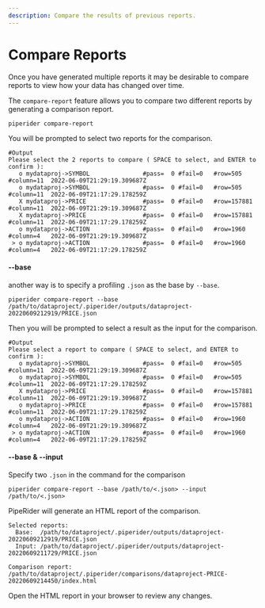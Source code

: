 ```yaml
---
description: Compare the results of previous reports.
---
```


# Compare Reports

Once you have generated multiple reports it may be desirable to compare reports to view how your data has changed over time.

The `compare-report` feature allows you to compare two different reports by generating a comparison report.

```
piperider compare-report
```

You will be prompted to select two reports for the comparison.

```
#Output
Please select the 2 reports to compare ( SPACE to select, and ENTER to confirm ):
   o mydataproj->SYMBOL               #pass=  0 #fail=0   #row=505      #column=11  2022-06-09T21:29:19.309687Z
   o mydataproj->SYMBOL               #pass=  0 #fail=0   #row=505      #column=11  2022-06-09T21:17:29.178259Z
   X mydataproj->PRICE                #pass=  0 #fail=0   #row=157881   #column=11  2022-06-09T21:29:19.309687Z
   X mydataproj->PRICE                #pass=  0 #fail=0   #row=157881   #column=11  2022-06-09T21:17:29.178259Z
   o mydataproj->ACTION               #pass=  0 #fail=0   #row=1960     #column=4   2022-06-09T21:29:19.309687Z
 > o mydataproj->ACTION               #pass=  0 #fail=0   #row=1960     #column=4   2022-06-09T21:17:29.178259Z
```

#### --base

another way is to specify a profiling `.json` as the base by `--base`.

```
piperider compare-report --base /path/to/dataproject/.piperider/outputs/dataproject-20220609212919/PRICE.json
```

Then you will be prompted to select a result as the input for the comparison.

```
#Output
Please select a report to compare ( SPACE to select, and ENTER to confirm ):
   o mydataproj->SYMBOL               #pass=  0 #fail=0   #row=505      #column=11  2022-06-09T21:29:19.309687Z
   o mydataproj->SYMBOL               #pass=  0 #fail=0   #row=505      #column=11  2022-06-09T21:17:29.178259Z
   X mydataproj->PRICE                #pass=  0 #fail=0   #row=157881   #column=11  2022-06-09T21:29:19.309687Z
   o mydataproj->PRICE                #pass=  0 #fail=0   #row=157881   #column=11  2022-06-09T21:17:29.178259Z
   o mydataproj->ACTION               #pass=  0 #fail=0   #row=1960     #column=4   2022-06-09T21:29:19.309687Z
 > o mydataproj->ACTION               #pass=  0 #fail=0   #row=1960     #column=4   2022-06-09T21:17:29.178259Z
```

#### --base & --input

Specify two `.json` in the command for the comparison

```shell
piperider compare-report --base /path/to/<.json> --input /path/to/<.json>
```

PipeRider will generate an HTML report of the comparison.

```
Selected reports:
  Base:  /path/to/dataproject/.piperider/outputs/dataproject-20220609212919/PRICE.json
  Input: /path/to/dataproject/.piperider/outputs/dataproject-20220609211729/PRICE.json

Comparison report: /path/to/dataproject/.piperider/comparisons/dataproject-PRICE-20220609214450/index.html
```

Open the HTML report in your browser to review any changes.
